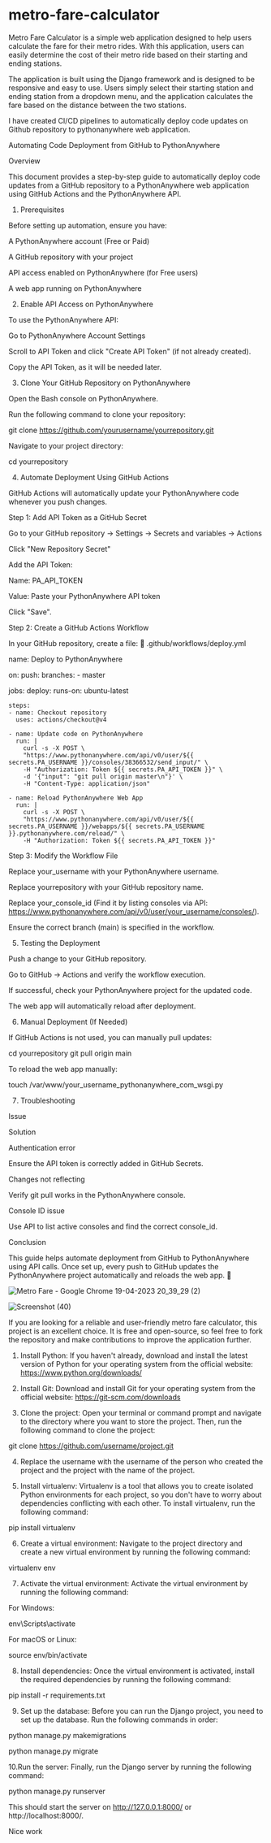 # metro-fare-calculator

Metro Fare Calculator is a simple web application designed to help users calculate the fare for their metro rides. With this application, users can easily determine the cost of their metro ride based on their starting and ending stations.



The application is built using the Django framework and is designed to be responsive and easy to use. Users simply select their starting station and ending station from a dropdown menu, and the application calculates the fare based on the distance between the two stations.

I have created CI/CD pipelines to automatically deploy code updates on Github repository to pythonanywhere web application. 

Automating Code Deployment from GitHub to PythonAnywhere

Overview

This document provides a step-by-step guide to automatically deploy code updates from a GitHub repository to a PythonAnywhere web application using GitHub Actions and the PythonAnywhere API.

1. Prerequisites

Before setting up automation, ensure you have:

A PythonAnywhere account (Free or Paid)

A GitHub repository with your project

API access enabled on PythonAnywhere (for Free users)

A web app running on PythonAnywhere

2. Enable API Access on PythonAnywhere

To use the PythonAnywhere API:

Go to PythonAnywhere Account Settings

Scroll to API Token and click "Create API Token" (if not already created).

Copy the API Token, as it will be needed later.

3. Clone Your GitHub Repository on PythonAnywhere

Open the Bash console on PythonAnywhere.

Run the following command to clone your repository:

git clone https://github.com/yourusername/yourrepository.git

Navigate to your project directory:

cd yourrepository

4. Automate Deployment Using GitHub Actions

GitHub Actions will automatically update your PythonAnywhere code whenever you push changes.

Step 1: Add API Token as a GitHub Secret

Go to your GitHub repository → Settings → Secrets and variables → Actions

Click "New Repository Secret"

Add the API Token:

Name: PA_API_TOKEN

Value: Paste your PythonAnywhere API token

Click "Save".

Step 2: Create a GitHub Actions Workflow

In your GitHub repository, create a file:
📄 .github/workflows/deploy.yml

name: Deploy to PythonAnywhere

on:
  push:
    branches:
      - master

jobs:
  deploy:
    runs-on: ubuntu-latest

    steps:
    - name: Checkout repository
      uses: actions/checkout@v4

    - name: Update code on PythonAnywhere
      run: |
        curl -s -X POST \
        "https://www.pythonanywhere.com/api/v0/user/${{ secrets.PA_USERNAME }}/consoles/38366532/send_input/" \
        -H "Authorization: Token ${{ secrets.PA_API_TOKEN }}" \
        -d '{"input": "git pull origin master\n"}' \
        -H "Content-Type: application/json"

    - name: Reload PythonAnywhere Web App
      run: |
        curl -s -X POST \
        "https://www.pythonanywhere.com/api/v0/user/${{ secrets.PA_USERNAME }}/webapps/${{ secrets.PA_USERNAME }}.pythonanywhere.com/reload/" \
        -H "Authorization: Token ${{ secrets.PA_API_TOKEN }}" 
        
Step 3: Modify the Workflow File

Replace your_username with your PythonAnywhere username.

Replace yourrepository with your GitHub repository name.

Replace your_console_id (Find it by listing consoles via API: https://www.pythonanywhere.com/api/v0/user/your_username/consoles/).

Ensure the correct branch (main) is specified in the workflow.

5. Testing the Deployment

Push a change to your GitHub repository.

Go to GitHub → Actions and verify the workflow execution.

If successful, check your PythonAnywhere project for the updated code.

The web app will automatically reload after deployment.

6. Manual Deployment (If Needed)

If GitHub Actions is not used, you can manually pull updates:

cd yourrepository
git pull origin main

To reload the web app manually:

touch /var/www/your_username_pythonanywhere_com_wsgi.py

7. Troubleshooting

Issue

Solution

Authentication error

Ensure the API token is correctly added in GitHub Secrets.

Changes not reflecting

Verify git pull works in the PythonAnywhere console.

Console ID issue

Use API to list active consoles and find the correct console_id.

Conclusion

This guide helps automate deployment from GitHub to PythonAnywhere using API calls. Once set up, every push to GitHub updates the PythonAnywhere project automatically and reloads the web app. 🚀

![Metro Fare - Google Chrome 19-04-2023 20_39_29 (2)](https://user-images.githubusercontent.com/130206125/233120574-f736e375-7014-452c-b1e9-cc00664972f8.png)

![Screenshot (40)](https://user-images.githubusercontent.com/130206125/233118575-af100009-d9e5-47f9-8d16-b4e9e46a37f9.png)


If you are looking for a reliable and user-friendly metro fare calculator, this project is an excellent choice. It is free and open-source, so feel free to fork the repository and make contributions to improve the application further.

1. Install Python: If you haven't already, download and install the latest version of Python for your operating system from the official website: https://www.python.org/downloads/

2. Install Git: Download and install Git for your operating system from the official website: https://git-scm.com/downloads

3. Clone the project: Open your terminal or command prompt and navigate to the directory where you want to store the project. Then, run the following command to clone the project:

git clone https://github.com/username/project.git

4. Replace the username with the username of the person who created the project and the project with the name of the project.

5. Install virtualenv: Virtualenv is a tool that allows you to create isolated Python environments for each project, so you don't have to worry about dependencies conflicting with each other. To install virtualenv, run the following command:

pip install virtualenv

6. Create a virtual environment: Navigate to the project directory and create a new virtual environment by running the following command:

virtualenv env

7. Activate the virtual environment: Activate the virtual environment by running the following command:

For Windows:

env\Scripts\activate

For macOS or Linux:

source env/bin/activate

8. Install dependencies: Once the virtual environment is activated, install the required dependencies by running the following command:

pip install -r requirements.txt

9. Set up the database: Before you can run the Django project, you need to set up the database. Run the following commands in order:

python manage.py makemigrations

python manage.py migrate

10.Run the server: Finally, run the Django server by running the following command:

python manage.py runserver

This should start the server on http://127.0.0.1:8000/ or http://localhost:8000/.

Nice work
